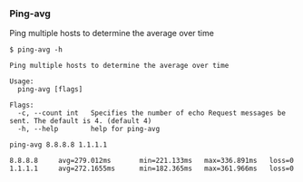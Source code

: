 ### Ping-avg

Ping multiple hosts to determine the average over time

```
$ ping-avg -h

Ping multiple hosts to determine the average over time

Usage:
  ping-avg [flags]

Flags:
  -c, --count int   Specifies the number of echo Request messages be sent. The default is 4. (default 4)
  -h, --help        help for ping-avg
```

```
ping-avg 8.8.8.8 1.1.1.1

8.8.8.8 	avg=279.012ms 		min=221.133ms 	max=336.891ms 	loss=0
1.1.1.1 	avg=272.1655ms 		min=182.365ms 	max=361.966ms 	loss=0
```